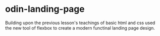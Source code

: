 # odin-landing-page
Building upon the previous lesson's teachings of basic html and css used the new tool of flexbox to create a modern functinal landing page design.